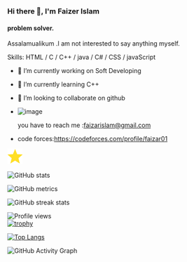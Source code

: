 ### Hi there 👋, I'm Faizer Islam
#### problem solver.
Assalamualikum .I am not interested to say anything myself.

Skills: HTML / C / C++ / java / C# / CSS / javaScript

- 🔭 I’m currently working on  Soft Developing  
- 🌱 I’m currently learning C++ 
- 👯 I’m looking to collaborate on github 
-  ![image](https://user-images.githubusercontent.com/99070117/185186658-3248f731-aaa4-45b2-9380-9314e2a24aa2.png)

    you have to reach me :faizarislam@gmail.com
-  code forces:https://codeforces.com/profile/faizar01

<a href='https://stars.github.com/'><img src='https://raw.githubusercontent.com/acervenky/animated-github-badges/master/assets/starbadge.gif' width='35' height='35'></a> 

![GitHub stats](https://github-readme-stats.vercel.app/api?username=faizer001&show_icons=true)  

![GitHub metrics](https://metrics.lecoq.io/faizer001)  

![GitHub streak stats](https://github-readme-streak-stats.herokuapp.com/?user=faizer001)  

![Profile views](https://gpvc.arturio.dev/faizer001)  
[![trophy](https://github-profile-trophy.vercel.app/?username=faizer001)](https://github.com/ryo-ma/github-profile-trophy)

[![Top Langs](https://github-readme-stats.vercel.app/api/top-langs/?username=faizer001)](https://github.com/anuraghazra/github-readme-stats)

![GitHub Activity Graph](https://activity-graph.herokuapp.com/graph?username=faizer001)  
